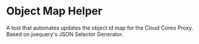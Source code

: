 Object Map Helper
=================

A tool that automates updates the object id map for the Cloud Coreo Proxy. Based on joequery's JSON Selector Generator.
